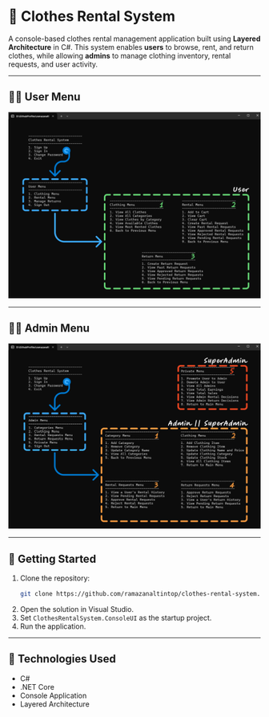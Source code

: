 # 👗 Clothes Rental System

A console-based clothes rental management application built using **Layered Architecture** in C#. This system enables **users** to browse, rent, and return clothes, while allowing **admins** to manage clothing inventory, rental requests, and user activity.

---

## 🙋‍♂️ User Menu

![User Menu](UserMenu0.png "User Menu")

---

## 🧑‍💻 Admin Menu

![Admin Menu](AdminMenu0.png "Admin Menu")

---

## 🚀 Getting Started

1. Clone the repository:
   ```bash
   git clone https://github.com/ramazanaltintop/clothes-rental-system.git
   ```
2. Open the solution in Visual Studio.
3. Set `ClothesRentalSystem.ConsoleUI` as the startup project.
4. Run the application.

---

## 📌 Technologies Used

- C#
- .NET Core
- Console Application
- Layered Architecture
